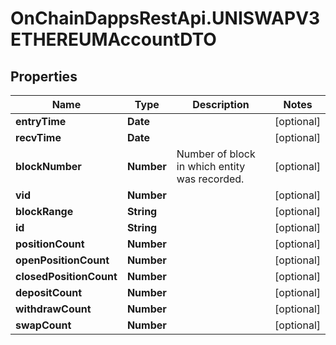 # OnChainDappsRestApi.UNISWAPV3ETHEREUMAccountDTO

## Properties

Name | Type | Description | Notes
------------ | ------------- | ------------- | -------------
**entryTime** | **Date** |  | [optional] 
**recvTime** | **Date** |  | [optional] 
**blockNumber** | **Number** | Number of block in which entity was recorded. | [optional] 
**vid** | **Number** |  | [optional] 
**blockRange** | **String** |  | [optional] 
**id** | **String** |  | [optional] 
**positionCount** | **Number** |  | [optional] 
**openPositionCount** | **Number** |  | [optional] 
**closedPositionCount** | **Number** |  | [optional] 
**depositCount** | **Number** |  | [optional] 
**withdrawCount** | **Number** |  | [optional] 
**swapCount** | **Number** |  | [optional] 


